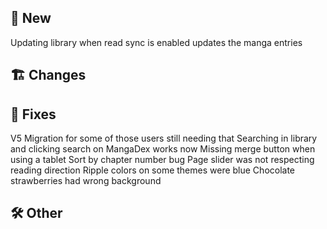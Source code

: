 ## 🥳 New
Updating library when read sync is enabled updates the manga entries
## 🏗️ Changes
## 🐜 Fixes
V5 Migration for some of those users still needing that
Searching in library and clicking search on MangaDex works now
Missing merge button when using a tablet
Sort by chapter number bug
Page slider was not respecting reading direction
Ripple colors on some themes were blue
Chocolate strawberries had wrong background
## 🛠️ Other